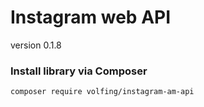 # Instagram web API
version 0.1.8

### Install library via Composer
```
composer require volfing/instagram-am-api
```